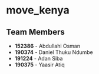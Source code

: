 # move_kenya

## Team Members

- **152386** - Abdullahi Osman  
- **190374** - Daniel Thuku Ndumbe
- **191224** - Adan Siba  
- **190375** - Yaasir Atiq
